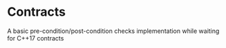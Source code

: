 # Contracts
A basic pre-condition/post-condition checks implementation while waiting for C++17 contracts
